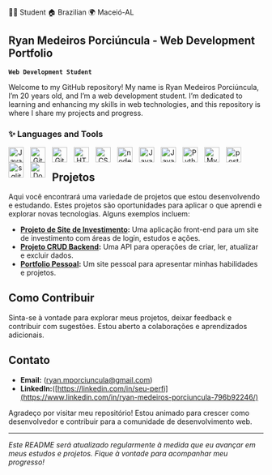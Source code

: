 👨‍💻 Student 🏠 Brazilian 🌍 Maceió-AL

## Ryan Medeiros Porciúncula -  Web Development Portfolio

**`Web Development Student`**

Welcome to my GitHub repository! My name is Ryan Medeiros Porciúncula, I’m 20 years old, and I’m a web development student. I’m dedicated to learning and enhancing my skills in web technologies, and this repository is where I share my projects and progress.

### ✨ Languages and Tools

<p align="center">
  <img align="left" alt="Java" width="30px" style="padding-right:10px;" src="https://cdn.jsdelivr.net/gh/devicons/devicon/icons/java/java-original.svg"/>
  <img align="left" alt="Git" width="30px" style="padding-right:10px;" src="https://cdn.jsdelivr.net/gh/devicons/devicon/icons/git/git-original.svg" />
  <img align="left" alt="GitHub" width="30px" style="padding-right:10px;" src="https://cdn.jsdelivr.net/gh/devicons/devicon/icons/github/github-original.svg" />
  <img align="left" alt="HTML" width="30px" style="padding-right:10px;" src="https://cdn.jsdelivr.net/gh/devicons/devicon/icons/html5/html5-plain.svg" />
  <img align="left" alt="CSS" width="30px" style="padding-right:10px;" src="https://cdn.jsdelivr.net/gh/devicons/devicon/icons/css3/css3-plain.svg" />
  <img align="left" alt="nodejs" width="30px" style="padding-right:10px;" src="https://cdn.jsdelivr.net/gh/devicons/devicon/icons/typescript/typescript-plain.svg" />
    <img align="left" alt="JavaScript" width="30px" style="padding-right:10px;" src="https://cdn.jsdelivr.net/gh/devicons/devicon/icons/nodejs/nodejs-plain.svg" />
  <img align="left" alt="JavaScript" width="30px" style="padding-right:10px;" src="https://cdn.jsdelivr.net/gh/devicons/devicon/icons/javascript/javascript-plain.svg" />
  <img align="left" alt="Python" width="30px" style="padding-right:10px;" src="https://cdn.jsdelivr.net/gh/devicons/devicon/icons/python/python-plain.svg" />
  <img align="left" alt="MySQL" width="30px" style="padding-right:10px;" src="https://cdn.jsdelivr.net/gh/devicons/devicon/icons/mysql/mysql-plain.svg" />
  <img align="left" alt="postgresql" width="30px" style="padding-right:10px;" src="https://cdn.jsdelivr.net/gh/devicons/devicon/icons/postgresql/postgresql-plain.svg" />
  <img align="left" alt="sqlite" width="30px" style="padding-right:10px;" src="https://cdn.jsdelivr.net/gh/devicons/devicon/icons/sqlite/sqlite-plain.svg" />
  <img align="left" alt="Docker" width="30px" style="padding-right:10px;" src="https://cdn.jsdelivr.net/gh/devicons/devicon/icons/docker/docker-plain.svg" />
</p>

</br>

## Projetos

Aqui você encontrará uma variedade de projetos que estou desenvolvendo e estudando. Estes projetos são oportunidades para aplicar o que aprendi e explorar novas tecnologias. Alguns exemplos incluem:

- **[Projeto de Site de Investimento](https://github.com/Ryanmedeirosp/Projeto-Integrador):** Uma aplicação front-end para um site de investimento com áreas de login, estudos e ações.
- **[Projeto CRUD Backend](https://github.com/juneonju/Back-End-Projeto-Integrador):** Uma API para operações de criar, ler, atualizar e excluir dados.
- **[Portfolio Pessoal](https://github.com/Ryanmedeirosp/rocketseat):** Um site pessoal para apresentar minhas habilidades e projetos.

## Como Contribuir

Sinta-se à vontade para explorar meus projetos, deixar feedback e contribuir com sugestões. Estou aberto a colaborações e aprendizados adicionais.

## Contato

- **Email:** (ryan.mporciuncula@gmail.com)
- **LinkedIn:**([https://linkedin.com/in/seu-perfi](https://www.linkedin.com/in/ryan-medeiros-porciuncula-796b92246/)


Agradeço por visitar meu repositório! Estou animado para crescer como desenvolvedor e contribuir para a comunidade de desenvolvimento web. 

---

*Este README será atualizado regularmente à medida que eu avançar em meus estudos e projetos. Fique à vontade para acompanhar meu progresso!*





